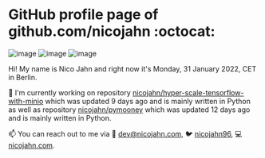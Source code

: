 # GitHub profile page of <!-- github -->github.com/nicojahn<!-- github --> :octocat:

![image](https://img.shields.io/badge/in%20progress%20since-aug.%201996-blue?style=flat) ![image](https://img.shields.io/badge/runs%20on-caffeine-brown?style=flat&logo=buy-me-a-coffee&logoColor=brown) ![image](https://img.shields.io/badge/homepage-blank-white?style=flat&?link=https://nicojahn.com&link=https://nicojahn.com)

Hi! My name is <!-- name -->Nico Jahn<!-- name --> and right now it's <!-- date -->Monday, 31 January 2022, CET<!-- date --> in <!-- city -->Berlin<!-- city -->.

🔭 I'm currently working on <!-- projects -->repository [nicojahn/hyper-scale-tensorflow-with-minio](https://github.com/nicojahn/hyper-scale-tensorflow-with-minio) which was updated 9 days ago and is mainly written in Python as well as repository [nicojahn/pymooney](https://github.com/nicojahn/pymooney) which was updated 12 days ago and is mainly written in Python<!-- projects -->.

📫 You can reach out to me via <!-- contact -->:email: dev@nicojahn.com, :bird: [nicojahn96](https://twitter.com/nicojahn96), :computer: [nicojahn.com](https://nicojahn.com)<!-- contact -->.
